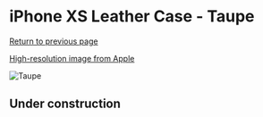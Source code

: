 # iPhone XS Leather Case - Taupe

[Return to previous page](/iphone_x)

[High-resolution image from Apple](https://store.storeimages.cdn-apple.com/8756/as-images.apple.com/is/MRWL2?wid=4500&hei=4500&fmt=png)

<div style="width: 500px"><img src="/everyphone/MRWL2.png" alt="Taupe"></div>

## Under construction
